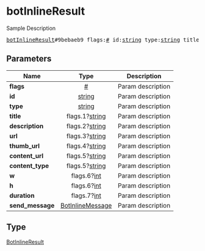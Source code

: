 # botInlineResult

Sample Description

<pre>
<a href="../constructor/botInlineResult.md">botInlineResult</a>#9bebaeb9 flags:<a href="../type/#.md">#</a> id:<a href="../type/string.md">string</a> type:<a href="../type/string.md">string</a> title:flags.1?<a href="../type/string.md">string</a> description:flags.2?<a href="../type/string.md">string</a> url:flags.3?<a href="../type/string.md">string</a> thumb_url:flags.4?<a href="../type/string.md">string</a> content_url:flags.5?<a href="../type/string.md">string</a> content_type:flags.5?<a href="../type/string.md">string</a> w:flags.6?<a href="../type/int.md">int</a> h:flags.6?<a href="../type/int.md">int</a> duration:flags.7?<a href="../type/int.md">int</a> send_message:<a href="../type/BotInlineMessage.md">BotInlineMessage</a> = <a href="../type/BotInlineResult.md">BotInlineResult</a>;</pre>
## Parameters

| Name | Type | Description |
|------|:----:|-------------|
| **flags** | <a href="../type/#.md">#</a> | Param description |
| **id** | <a href="../type/string.md">string</a> | Param description |
| **type** | <a href="../type/string.md">string</a> | Param description |
| **title** | flags.1?<a href="../type/string.md">string</a> | Param description |
| **description** | flags.2?<a href="../type/string.md">string</a> | Param description |
| **url** | flags.3?<a href="../type/string.md">string</a> | Param description |
| **thumb_url** | flags.4?<a href="../type/string.md">string</a> | Param description |
| **content_url** | flags.5?<a href="../type/string.md">string</a> | Param description |
| **content_type** | flags.5?<a href="../type/string.md">string</a> | Param description |
| **w** | flags.6?<a href="../type/int.md">int</a> | Param description |
| **h** | flags.6?<a href="../type/int.md">int</a> | Param description |
| **duration** | flags.7?<a href="../type/int.md">int</a> | Param description |
| **send_message** | <a href="../type/BotInlineMessage.md">BotInlineMessage</a> | Param description |

## Type

<a href="../type/BotInlineResult.md">BotInlineResult</a>

